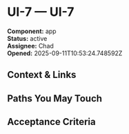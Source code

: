 # UI-7 — UI-7

**Component:** app  
**Status:** active  
**Assignee:** Chad  
**Opened:** 2025-09-11T10:53:24.748592Z

## Context & Links

## Paths You May Touch

## Acceptance Criteria

